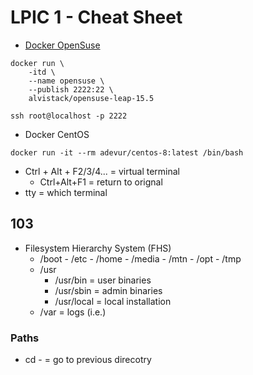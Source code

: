 # LPIC 1 - Cheat Sheet

- [Docker OpenSuse](https://github.com/alvistack/docker-opensuse)
```
docker run \
    -itd \
    --name opensuse \
    --publish 2222:22 \
    alvistack/opensuse-leap-15.5

ssh root@localhost -p 2222
```

- Docker CentOS
```
docker run -it --rm adevur/centos-8:latest /bin/bash
```

- Ctrl + Alt + F2/3/4... = virtual terminal
  - Ctrl+Alt+F1 = return to orignal
- tty = which terminal

## 103
- Filesystem Hierarchy System (FHS)
  - /boot - /etc - /home - /media - /mtn - /opt - /tmp 
  - /usr
    - /usr/bin = user binaries
    - /usr/sbin = admin binaries
    - /usr/local = local installation
  - /var = logs (i.e.)

### Paths
- cd - = go to previous direcotry